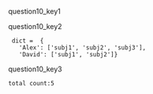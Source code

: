 question10_key1


question10_key2
```
 dict =  {
   'Alex': ['subj1', 'subj2', 'subj3'], 
   'David': ['subj1', 'subj2']}
```
question10_key3
```
total count:5
```
